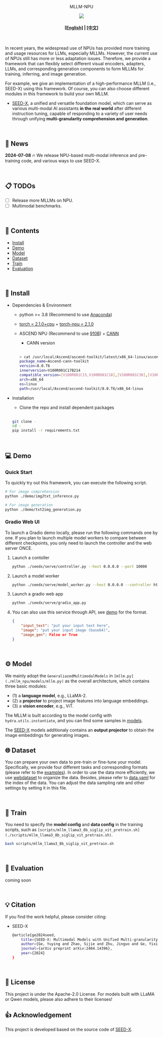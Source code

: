 <div style="text-align: center;"> MLLM-NPU </div>

<p align="center">
    <img src="https://i.imgur.com/waxVImv.png">
</p>

#### <center>[[English]](./README.md) | [[中文]](./README_ZH.md)</center>

</br>

In recent years, the widespread use of NPUs has provided more training and usage resources for LLMs, especially MLLMs.
However, the current use of NPUs still has more or less adaptation issues.
Therefore, we provide a framework that can flexibly select different visual encoders, adapters, LLMs, and corresponding generation components to form MLLMs for training, inferring, and image generation.

For example, we give an implementation of a high-performance MLLM (i.e., SEED-X) using this framework. Of course, you can also choose different modules in this framework to build your own MLLM.

- [SEED-X](https://github.com/AILab-CVC/SEED-X/tree/main), a unified and versatile foundation model, which can serve as various multi-modal AI assistants **in the real world** after different instruction tuning, capable of responding to a variety of user needs through unifying **multi-granularity comprehension and generation**.

</br>

## 📢 News
**2024-07-08** 🔥 We release NPU-based multi-modal inference and pre-training code, and various ways to use SEED-X.

</br>

## 📋 TODOs
- [ ] Release more MLLMs on NPU.
- [ ] Multimodal benchmarks.

</br>

## 📃 Contents

- [Install](#🔨-install)
- [Demo](#💻-demo)
- [Model](#⚙️-Model)
- [Dataset](#🌐-dataset)
- [Train](#🏃-train)
- [Evaluation](#🌟-evaluation)

</br>

## 🔨 Install

- Dependencies & Environment
  - python >= 3.8 (Recommend to use [Anaconda](https://www.anaconda.com/download/#linux))
  - [torch = 2.1.0+cpu](https://pytorch.org/) + [torch-npu = 2.1.0](https://pypi.org/project/torch-npu/2.1.0/)
  - ASCEND NPU (Recommend to use [910B]()) + [CANN](https://www.hiascend.com/en/software/cann)
    - CANN version
    
    </br>

    ```bash
    > cat /usr/local/Ascend/ascend-toolkit/latest/x86_64-linux/ascend_toolkit_install.info 
    package_name=Ascend-cann-toolkit
    version=8.0.T6
    innerversion=V100R001C17B214
    compatible_version=[V100R001C15,V100R001C18],[V100R001C30],[V100R001C13],[V100R003C11],[V100R001C29],[V100R001C10]
    arch=x86_64
    os=linux
    path=/usr/local/Ascend/ascend-toolkit/8.0.T6/x86_64-linux
    ```

- Installation
  - Clone the repo and install dependent packages

  </br>

  ```bash
  git clone -
  cd -
  pip install -r requirements.txt
  ```

</br>

## 💻 Demo

### Quick Start

To quickly try out this framework, you can execute the following script.

```bash
# For image comprehension
python ./demo/img2txt_inference.py

# For image generation
python ./demo/txt2img_generation.py
```

### Gradio Web UI

To launch a Gradio demo locally, please run the following commands one by one. If you plan to launch multiple model workers to compare between different checkpoints, you only need to launch the controller and the web server ONCE.

1. Launch a contoller

    ```bash
    python ./seedx/serve/controller.py --host 0.0.0.0 --port 10000
    ```

2. Launch a model worker

    ```bash
    python ./seedx/serve/model_worker.py --host 0.0.0.0 --controller http://localhost:10000 --port 40000 --worker http://localhost:40000 --config ./demo/worker_config.json
    ```

3. Launch a gradio web app

    ```bash
    python ./seedx/serve/gradio_app.py
    ```

4. You can also use this service through API, see [demo](./demo/demo.ipynb) for the format.

    ```json
    {
        "input_text": "put your input text here",
        "image": "put your input image (base64)",
        "image_gen": False or True
    }
    ```


</br>

## ⚙️ Model

We mainly adopt the `GeneraliazedMultimodalModels` in `[mllm.py](./mllm_npu/models/mllm.py)` as the overall architecture, which contains three basic modules:
- (1) a **language model**, e.g., LLaMA-2.
- (2) a **projector** to project image features into language embeddings.
- (3) a **vision encoder**, e.g., ViT.


The MLLM is built according to the model config with `hydra.utils.instantiate`, and you can find some samples in [models](./mllm_npu/configs/models).

The [SEED-X](https://github.com/AILab-CVC/SEED-X) models additionaly contains an **output projector** to obtain the image embeddings for generating images.


## 🌐 Dataset

You can prepare your own data to pre-train or fine-tune your model. Specifically, we provide four different tasks and corresponding formats (please refer to the [examples](./data/)). In order to use the data more efficiently, we use [webdataset](https://webdataset.github.io/webdataset/) to organize the data. Besides, please refer to [data.yaml](./seed_npu/configs/dataset/pretrain_data.yaml) for the index of the data. You can adjust the data sampling rate and other settings by setting it in this file.

</br>

## 🏃 Train

You need to specify the **model config** and **data config** in the training scripts, such as `[scripts/mllm_llama3_8b_siglip_vit_pretrain.sh](./scripts/mllm_llama3_8b_siglip_vit_pretrain.sh)`.

```bash
bash scripts/mllm_llama3_8b_siglip_vit_pretrain.sh
```

</br>

## 🌟 Evaluation
coming soon

</br>

## 💡 Citation

If you find the work helpful, please consider citing:

- SEED-X

    ```bash
    @article{ge2024seed,
        title={SEED-X: Multimodal Models with Unified Multi-granularity Comprehension and Generation},
        author={Ge, Yuying and Zhao, Sijie and Zhu, Jinguo and Ge, Yixiao and Yi, Kun and Song, Lin and Li, Chen and Ding, Xiaohan and Shan, Ying},
        journal={arXiv preprint arXiv:2404.14396},
        year={2024}
    }
    ```

</br>

## 🔎 License
This project is under the Apache-2.0 License. For models built with LLaMA or Qwen models, please also adhere to their licenses!
</br>

## 👍 Acknowledgement

This project is developed based on the source code of [SEED-X]().



